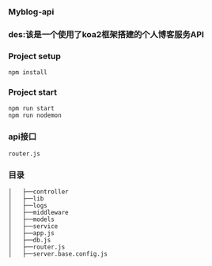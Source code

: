 ### Myblog-api

### des:该是一个使用了koa2框架搭建的个人博客服务API

### 

### Project setup
```
npm install
```
### Project start
```
npm run start
npm run nodemon
```
### 

### api接口
```
router.js
```

### 目录
```
│   ├──controller
│   ├──lib
│   ├──logs
│   ├──middleware
│   ├──models
│   ├──service
│   ├──app.js
│   ├──db.js
│   ├──router.js
│   ├──server.base.config.js
```
### 